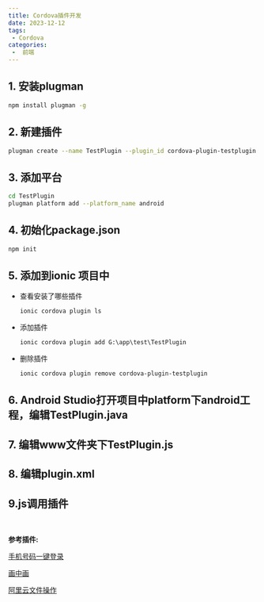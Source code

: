 ```yaml
---
title: Cordova插件开发
date: 2023-12-12
tags:
 - Cordova
categories:
 -  前端
---
```


<!-- # Cordova插件开发 -->

## 1. 安装plugman

```sh
npm install plugman -g
```



## 2. 新建插件

```sh
plugman create --name TestPlugin --plugin_id cordova-plugin-testplugin --plugin_version 1.0.0
```



## 3. 添加平台

```sh
cd TestPlugin
plugman platform add --platform_name android
```



## 4. 初始化package.json

```sh
npm init
```



## 5. 添加到ionic 项目中

* 查看安装了哪些插件

  ```sh
  ionic cordova plugin ls
  ```

* 添加插件

  ```sh
  ionic cordova plugin add G:\app\test\TestPlugin
  ```

* 删除插件

  ```sh
  ionic cordova plugin remove cordova-plugin-testplugin
  ```



## 6. Android Studio打开项目中platform下android工程，编辑TestPlugin.java



## 7. 编辑www文件夹下TestPlugin.js



## 8. 编辑plugin.xml



## 9.js调用插件


<br/>

**参考插件:**

[手机号码一键登录](https://github.com/lounai-chen/cordova-plugin-mobile-login)

[画中画](https://github.com/lounai-chen/cordova-plugin-floating-window)

[阿里云文件操作](https://github.com/lounai-chen/cordova-plugins-aliyunOSSupload)

